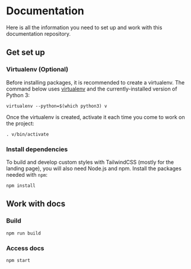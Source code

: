 # Documentation

Here is all the information you need to set up and work with this
documentation repository.

## Get set up

### Virtualenv (Optional)

Before installing packages, it is recommended to create a virtualenv.
The command below uses
[virtualenv](https://pypi.org/project/virtualenv/) and the
currently-installed version of Python 3:

    virtualenv --python=$(which python3) v

Once the virtualenv is created, activate it each time you come to work
on the project:

    . v/bin/activate

### Install dependencies

To build and develop custom styles with TailwindCSS (mostly for the
landing page), you will also need Node.js and npm. Install the packages
needed with `npm`:

    npm install

## Work with docs

### Build

    npm run build

### Access docs

    npm start
